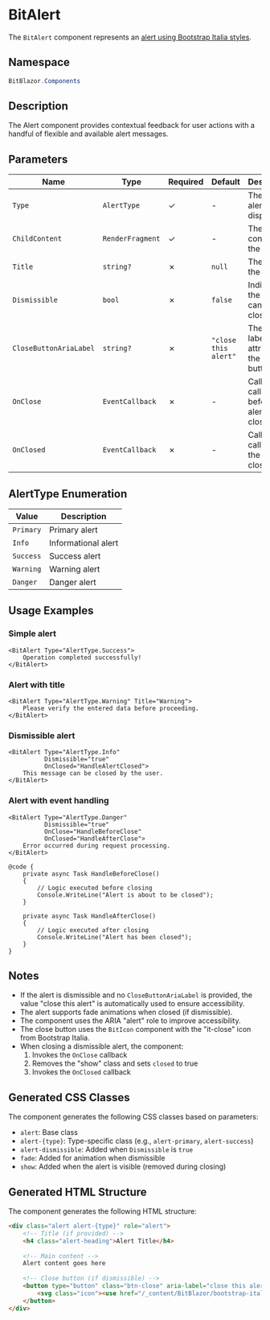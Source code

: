 # BitAlert

The `BitAlert` component represents an [alert using Bootstrap Italia styles](https://italia.github.io/bootstrap-italia/docs/componenti/alert/).

## Namespace

```csharp
BitBlazor.Components
```

## Description

The Alert component provides contextual feedback for user actions with a handful of flexible and available alert messages.

## Parameters

| Name | Type | Required | Default | Description |
|------|------|----------|---------|-------------|
| `Type` | `AlertType` | ✓ | - | The type of alert to display |
| `ChildContent` | `RenderFragment` | ✓ | - | The main content of the alert |
| `Title` | `string?` | ✗ | `null` | The title of the alert |
| `Dismissible` | `bool` | ✗ | `false` | Indicates if the alert can be closed |
| `CloseButtonAriaLabel` | `string?` | ✗ | `"close this alert"` | The aria-label attribute for the close button |
| `OnClose` | `EventCallback` | ✗ | - | Callback called before the alert is closed |
| `OnClosed` | `EventCallback` | ✗ | - | Callback called after the alert is closed |

## AlertType Enumeration

| Value | Description |
|-------|-------------|
| `Primary` | Primary alert |
| `Info` | Informational alert |
| `Success` | Success alert |
| `Warning` | Warning alert |
| `Danger` | Danger alert |

## Usage Examples

### Simple alert

```razor
<BitAlert Type="AlertType.Success">
    Operation completed successfully!
</BitAlert>
```

### Alert with title

```razor
<BitAlert Type="AlertType.Warning" Title="Warning">
    Please verify the entered data before proceeding.
</BitAlert>
```

### Dismissible alert

```razor
<BitAlert Type="AlertType.Info" 
          Dismissible="true" 
          OnClosed="HandleAlertClosed">
    This message can be closed by the user.
</BitAlert>
```

### Alert with event handling

```razor
<BitAlert Type="AlertType.Danger" 
          Dismissible="true"
          OnClose="HandleBeforeClose"
          OnClosed="HandleAfterClose">
    Error occurred during request processing.
</BitAlert>

@code {
    private async Task HandleBeforeClose()
    {
        // Logic executed before closing
        Console.WriteLine("Alert is about to be closed");
    }

    private async Task HandleAfterClose()
    {
        // Logic executed after closing
        Console.WriteLine("Alert has been closed");
    }
}
```

## Notes

- If the alert is dismissible and no `CloseButtonAriaLabel` is provided, the value "close this alert" is automatically used to ensure accessibility.
- The alert supports fade animations when closed (if dismissible).
- The component uses the ARIA "alert" role to improve accessibility.
- The close button uses the `BitIcon` component with the "it-close" icon from Bootstrap Italia.
- When closing a dismissible alert, the component:
  1. Invokes the `OnClose` callback
  2. Removes the "show" class and sets `closed` to true
  3. Invokes the `OnClosed` callback

## Generated CSS Classes

The component generates the following CSS classes based on parameters:

- `alert`: Base class
- `alert-{type}`: Type-specific class (e.g., `alert-primary`, `alert-success`)
- `alert-dismissible`: Added when `Dismissible` is `true`
- `fade`: Added for animation when dismissible
- `show`: Added when the alert is visible (removed during closing)

## Generated HTML Structure

The component generates the following HTML structure:

```html
<div class="alert alert-{type}" role="alert">
    <!-- Title (if provided) -->
    <h4 class="alert-heading">Alert Title</h4>
    
    <!-- Main content -->
    Alert content goes here
    
    <!-- Close button (if dismissible) -->
    <button type="button" class="btn-close" aria-label="close this alert">
        <svg class="icon"><use href="/_content/BitBlazor/bootstrap-italia/svg/sprites.svg#it-close"></use></svg>
    </button>
</div>
```
